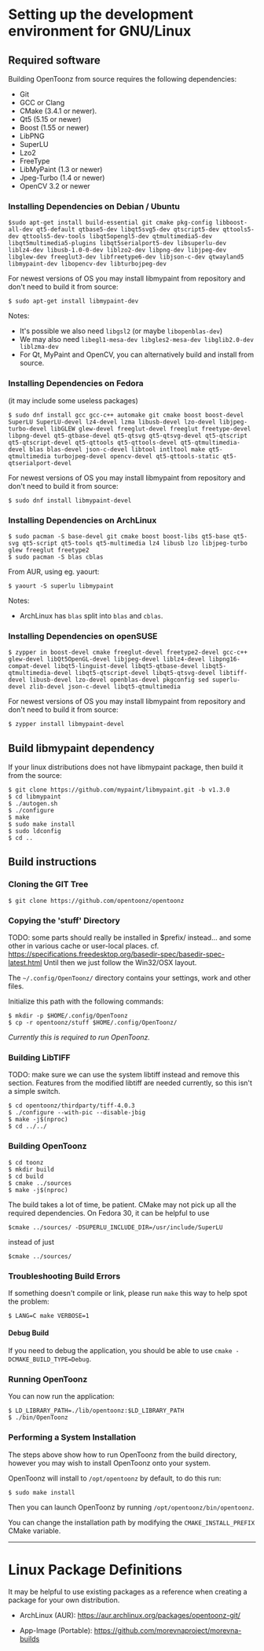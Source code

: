# Setting up the development environment for GNU/Linux

## Required software

Building OpenToonz from source requires the following dependencies:
- Git
- GCC or Clang
- CMake (3.4.1 or newer).
- Qt5 (5.15 or newer)
- Boost (1.55 or newer)
- LibPNG
- SuperLU
- Lzo2
- FreeType
- LibMyPaint (1.3 or newer)
- Jpeg-Turbo (1.4 or newer)
- OpenCV 3.2 or newer

### Installing Dependencies on Debian / Ubuntu

```
$sudo apt-get install build-essential git cmake pkg-config libboost-all-dev qt5-default qtbase5-dev libqt5svg5-dev qtscript5-dev qttools5-dev qttools5-dev-tools libqt5opengl5-dev qtmultimedia5-dev libqt5multimedia5-plugins libqt5serialport5-dev libsuperlu-dev 
liblz4-dev libusb-1.0-0-dev liblzo2-dev libpng-dev libjpeg-dev libglew-dev freeglut3-dev libfreetype6-dev libjson-c-dev qtwayland5 libmypaint-dev libopencv-dev libturbojpeg-dev
```

For newest versions of OS you may install libmypaint from repository and don't need to build it from source:

```
$ sudo apt-get install libmypaint-dev
```

Notes:
* It's possible we also need `libgsl2` (or maybe `libopenblas-dev`)
* We may also need `libegl1-mesa-dev libgles2-mesa-dev libglib2.0-dev liblzma-dev`
* For Qt, MyPaint and OpenCV, you can alternatively build and install from source.

### Installing Dependencies on Fedora
(it may include some useless packages)

```
$ sudo dnf install gcc gcc-c++ automake git cmake boost boost-devel SuperLU SuperLU-devel lz4-devel lzma libusb-devel lzo-devel libjpeg-turbo-devel libGLEW glew-devel freeglut-devel freeglut freetype-devel libpng-devel qt5-qtbase-devel qt5-qtsvg qt5-qtsvg-devel qt5-qtscript qt5-qtscript-devel qt5-qttools qt5-qttools-devel qt5-qtmultimedia-devel blas blas-devel json-c-devel libtool intltool make qt5-qtmultimedia turbojpeg-devel opencv-devel qt5-qttools-static qt5-qtserialport-devel
```

For newest versions of OS you may install libmypaint from repository and don't need to build it from source:

```
$ sudo dnf install libmypaint-devel
```


### Installing Dependencies on ArchLinux

```
$ sudo pacman -S base-devel git cmake boost boost-libs qt5-base qt5-svg qt5-script qt5-tools qt5-multimedia lz4 libusb lzo libjpeg-turbo glew freeglut freetype2
$ sudo pacman -S blas cblas
```
From AUR, using eg. yaourt:
```
$ yaourt -S superlu libmypaint
```

Notes:
* ArchLinux has `blas` split into `blas` and `cblas`.

### Installing Dependencies on openSUSE

```
$ zypper in boost-devel cmake freeglut-devel freetype2-devel gcc-c++ glew-devel libQt5OpenGL-devel libjpeg-devel liblz4-devel libpng16-compat-devel libqt5-linguist-devel libqt5-qtbase-devel libqt5-qtmultimedia-devel libqt5-qtscript-devel libqt5-qtsvg-devel libtiff-devel libusb-devel lzo-devel openblas-devel pkgconfig sed superlu-devel zlib-devel json-c-devel libqt5-qtmultimedia
```

For newest versions of OS you may install libmypaint from repository and don't need to build it from source:

```
$ zypper install libmypaint-devel
```

## Build libmypaint dependency

If your linux distributions does not have libmypaint package, then build it from the source:

```
$ git clone https://github.com/mypaint/libmypaint.git -b v1.3.0
$ cd libmypaint
$ ./autogen.sh
$ ./configure
$ make
$ sudo make install
$ sudo ldconfig
$ cd ..
```

## Build instructions

### Cloning the GIT Tree

```
$ git clone https://github.com/opentoonz/opentoonz
```

### Copying the 'stuff' Directory

TODO: some parts should really be installed in $prefix/ instead... and some other in various cache or user-local places.
cf. https://specifications.freedesktop.org/basedir-spec/basedir-spec-latest.html
Until then we just follow the Win32/OSX layout.

The `~/.config/OpenToonz/` directory contains your settings, work and other files.

Initialize this path with the following commands:

```
$ mkdir -p $HOME/.config/OpenToonz
$ cp -r opentoonz/stuff $HOME/.config/OpenToonz/
```

*Currently this is required to run OpenToonz.*

### Building LibTIFF

TODO: make sure we can use the system libtiff instead and remove this section.
Features from the modified libtiff are needed currently, so this isn't a simple switch.

```
$ cd opentoonz/thirdparty/tiff-4.0.3
$ ./configure --with-pic --disable-jbig
$ make -j$(nproc)
$ cd ../../
```

### Building OpenToonz

```
$ cd toonz
$ mkdir build
$ cd build
$ cmake ../sources
$ make -j$(nproc)
```

The build takes a lot of time, be patient. CMake may not pick up all the required dependencies. On Fedora 30, it can be helpful to use 
```
$cmake ../sources/ -DSUPERLU_INCLUDE_DIR=/usr/include/SuperLU
```
instead of just
```
$cmake ../sources/
```

### Troubleshooting Build Errors

If something doesn't compile or link, please run `make` this way to help spot the problem:
```
$ LANG=C make VERBOSE=1
```

#### Debug Build
If you need to debug the application, you should be able to use `cmake -DCMAKE_BUILD_TYPE=Debug`.


### Running OpenToonz

You can now run the application:

```
$ LD_LIBRARY_PATH=./lib/opentoonz:$LD_LIBRARY_PATH
$ ./bin/OpenToonz
```

### Performing a System Installation

The steps above show how to run OpenToonz from the build directory,
however you may wish to install OpenToonz onto your system.

OpenToonz will install to `/opt/opentoonz` by default, to do this run:

```
$ sudo make install
```

Then you can launch OpenToonz by running `/opt/opentoonz/bin/opentoonz`.

You can change the installation path by modifying the `CMAKE_INSTALL_PREFIX` CMake variable.

----

# Linux Package Definitions

It may be helpful to use existing packages as a reference when creating a package for your own distribution.

- ArchLinux (AUR):
  https://aur.archlinux.org/packages/opentoonz-git/

- App-Image (Portable):
  https://github.com/morevnaproject/morevna-builds

